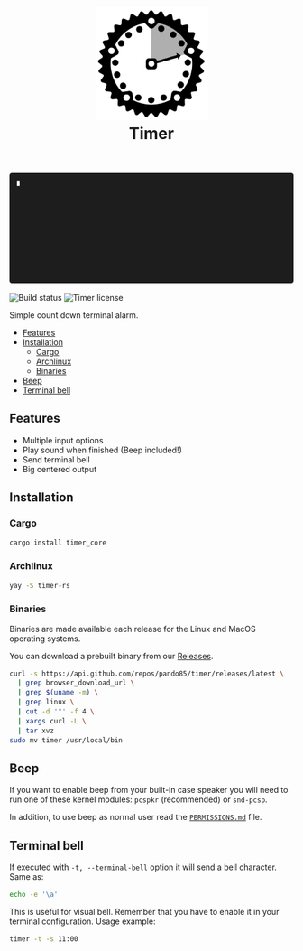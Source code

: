 <h1 align="center">
  <br>
  <img src="https://raw.githubusercontent.com/pando85/timer/main/assets/logo.svg" alt="logo" width="200">
  <br>
  Timer
  <br>
  <br>
</h1>

<p align="center">
  <img src="https://raw.githubusercontent.com/pando85/timer/main/assets/demo.gif" alt="demo">
</p>

![Build status](https://img.shields.io/github/actions/workflow/status/pando85/timer/rust.yml?branch=main)
![Timer license](https://img.shields.io/github/license/pando85/timer)

Simple count down terminal alarm.

- [Features](#features)
- [Installation](#installation)
  - [Cargo](#cargo)
  - [Archlinux](#archlinux)
  - [Binaries](#binaries)
- [Beep](#beep)
- [Terminal bell](#terminal-bell)

## Features

- Multiple input options
- Play sound when finished (Beep included!)
- Send terminal bell
- Big centered output

## Installation

### Cargo

```bash
cargo install timer_core
```

### Archlinux

```bash
yay -S timer-rs
```

### Binaries

Binaries are made available each release for the Linux and MacOS operating systems.

You can download a prebuilt binary from our [Releases](https://github.com/pando85/timer/releases).

```bash
curl -s https://api.github.com/repos/pando85/timer/releases/latest \
  | grep browser_download_url \
  | grep $(uname -m) \
  | grep linux \
  | cut -d '"' -f 4 \
  | xargs curl -L \
  | tar xvz
sudo mv timer /usr/local/bin
```

## Beep

If you want to enable beep from your built-in case speaker you will need to run one of these
kernel modules: `pcspkr` (recommended) or `snd-pcsp`.

In addition, to use beep as normal user read the [`PERMISSIONS.md`](PERMISSIONS.md) file.

## Terminal bell

If executed with `-t, --terminal-bell` option it will send a bell character. Same as:

```bash
echo -e '\a'
```

This is useful for visual bell. Remember that you have to enable it in your terminal configuration.
Usage example:

```bash
timer -t -s 11:00
```

